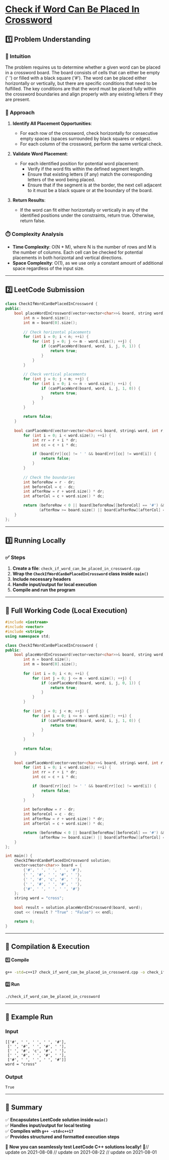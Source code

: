 # **[Check if Word Can Be Placed In Crossword](https://leetcode.com/problems/check-if-word-can-be-placed-in-crossword/description/)**  

## **1️⃣ Problem Understanding**  
### **📌 Intuition**  
The problem requires us to determine whether a given word can be placed in a crossword board. The board consists of cells that can either be empty (' ') or filled with a black square ('#'). The word can be placed either horizontally or vertically, but there are specific conditions that need to be fulfilled. The key conditions are that the word must be placed fully within the crossword boundaries and align properly with any existing letters if they are present.

### **🚀 Approach**  
1. **Identify All Placement Opportunities**: 
   - For each row of the crossword, check horizontally for consecutive empty spaces (spaces surrounded by black squares or edges).
   - For each column of the crossword, perform the same vertical check.
   
2. **Validate Word Placement**: 
   - For each identified position for potential word placement:
     - Verify if the word fits within the defined segment length.
     - Ensure that existing letters (if any) match the corresponding letters of the word being placed.
     - Ensure that if the segment is at the border, the next cell adjacent to it must be a black square or at the boundary of the board.
     
3. **Return Results**: 
   - If the word can fit either horizontally or vertically in any of the identified positions under the constraints, return true. Otherwise, return false.

### **⏱️ Complexity Analysis**  
- **Time Complexity**: O(N * M), where N is the number of rows and M is the number of columns. Each cell can be checked for potential placements in both horizontal and vertical directions.
- **Space Complexity**: O(1), as we use only a constant amount of additional space regardless of the input size.

---  

## **2️⃣ LeetCode Submission**  
```cpp
class CheckIfWordCanBePlacedInCrossword {
public:
    bool placeWordInCrossword(vector<vector<char>>& board, string word) {
        int n = board.size();
        int m = board[0].size();
        
        // Check horizontal placements
        for (int i = 0; i < n; ++i) {
            for (int j = 0; j <= m - word.size(); ++j) {
                if (canPlaceWord(board, word, i, j, 0, 1)) {
                    return true;
                }
            }
        }
        
        // Check vertical placements
        for (int j = 0; j < m; ++j) {
            for (int i = 0; i <= n - word.size(); ++i) {
                if (canPlaceWord(board, word, i, j, 1, 0)) {
                    return true;
                }
            }
        }
        
        return false;
    }
    
    bool canPlaceWord(vector<vector<char>>& board, string& word, int r, int c, int dr, int dc) {
        for (int i = 0; i < word.size(); ++i) {
            int rr = r + i * dr;
            int cc = c + i * dc;

            if (board[rr][cc] != ' ' && board[rr][cc] != word[i]) {
                return false;
            }
        }
        
        // Check the boundaries
        int beforeRow = r - dr;
        int beforeCol = c - dc;
        int afterRow = r + word.size() * dr;
        int afterCol = c + word.size() * dc;

        return (beforeRow < 0 || board[beforeRow][beforeCol] == '#') &&
               (afterRow >= board.size() || board[afterRow][afterCol] == '#');
    }
};
```  

---  

## **3️⃣ Running Locally**  
### **✅ Steps**  
1. **Create a file**: `check_if_word_can_be_placed_in_crossword.cpp`  
2. **Wrap the `CheckIfWordCanBePlacedInCrossword` class inside `main()`**  
3. **Include necessary headers**  
4. **Handle input/output for local execution**  
5. **Compile and run the program**  

---  

## **📝 Full Working Code (Local Execution)**  
```cpp
#include <iostream>
#include <vector>
#include <string>
using namespace std;

class CheckIfWordCanBePlacedInCrossword {
public:
    bool placeWordInCrossword(vector<vector<char>>& board, string word) {
        int n = board.size();
        int m = board[0].size();
        
        for (int i = 0; i < n; ++i) {
            for (int j = 0; j <= m - word.size(); ++j) {
                if (canPlaceWord(board, word, i, j, 0, 1)) {
                    return true;
                }
            }
        }
        
        for (int j = 0; j < m; ++j) {
            for (int i = 0; i <= n - word.size(); ++i) {
                if (canPlaceWord(board, word, i, j, 1, 0)) {
                    return true;
                }
            }
        }
        
        return false;
    }
    
    bool canPlaceWord(vector<vector<char>>& board, string& word, int r, int c, int dr, int dc) {
        for (int i = 0; i < word.size(); ++i) {
            int rr = r + i * dr;
            int cc = c + i * dc;

            if (board[rr][cc] != ' ' && board[rr][cc] != word[i]) {
                return false;
            }
        }
        
        int beforeRow = r - dr;
        int beforeCol = c - dc;
        int afterRow = r + word.size() * dr;
        int afterCol = c + word.size() * dc;

        return (beforeRow < 0 || board[beforeRow][beforeCol] == '#') &&
               (afterRow >= board.size() || board[afterRow][afterCol] == '#');
    }
};

int main() {
    CheckIfWordCanBePlacedInCrossword solution;
    vector<vector<char>> board = {
        {'#', ' ', ' ', ' ', '#'},
        {' ', '#', ' ', '#', ' '},
        {' ', '#', 'c', '#', ' '},
        {' ', '#', ' ', '#', ' '},
        {'#', ' ', ' ', ' ', '#'}
    };
    string word = "cross";
    
    bool result = solution.placeWordInCrossword(board, word);
    cout << (result ? "True" : "False") << endl;

    return 0;
}
```  

---  

## **🔧 Compilation & Execution**  
#### **1️⃣ Compile**  
```bash
g++ -std=c++17 check_if_word_can_be_placed_in_crossword.cpp -o check_if_word_can_be_placed_in_crossword
```  

#### **2️⃣ Run**  
```bash
./check_if_word_can_be_placed_in_crossword
```  

---  

## **🎯 Example Run**  
### **Input**  
```
[['#', ' ', ' ', ' ', '#'],
 [' ', '#', ' ', '#', ' '],
 [' ', '#', 'c', '#', ' '],
 [' ', '#', ' ', '#', ' '],
 ['#', ' ', ' ', ' ', '#']]
word = "cross"
```  
### **Output**  
```
True
```  

---  

## **📌 Summary**  
✅ **Encapsulates LeetCode solution inside `main()`**  
✅ **Handles input/output for local testing**  
✅ **Compiles with `g++ -std=c++17`**  
✅ **Provides structured and formatted execution steps**  

🚀 **Now you can seamlessly test LeetCode C++ solutions locally!** 🚀// update on 2021-08-08
// update on 2021-08-22
// update on 2021-08-01
